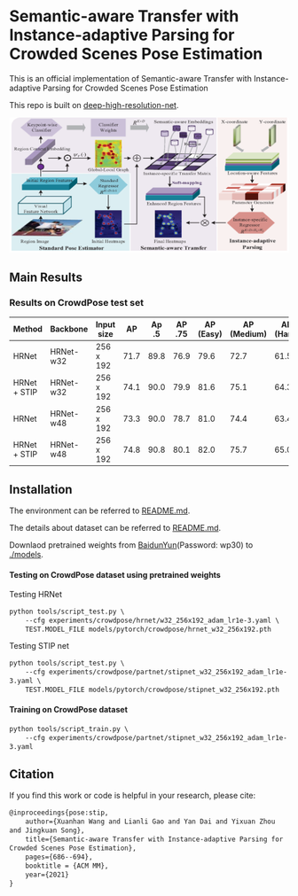 # Semantic-aware Transfer with Instance-adaptive Parsing for Crowded Scenes Pose Estimation
This is an official implementation of Semantic-aware Transfer with Instance-adaptive Parsing for Crowded Scenes Pose Estimation

This repo is built on [deep-high-resolution-net](https://github.com/leoxiaobin/deep-high-resolution-net.pytorch).

![](/figures/framework.png)
## Main Results
### Results on CrowdPose test set
| Method             | Backbone   | Input size  |  AP   | Ap .5 | AP .75 | AP (Easy) | AP (Medium) | AP (Hard) |
|--------------------|------------|------------ |-------|-------|--------|-----------|-------------|-----------|
| HRNet              | HRNet-w32  | 256 x 192   | 71.7  | 89.8  |  76.9  |  79.6     |    72.7     |    61.5   | 
| HRNet + STIP       | HRNet-w32  | 256 x 192   | 74.1  | 90.0  |  79.9  |  81.6     |    75.1     |    64.3   |
| HRNet              | HRNet-w48  | 256 x 192   | 73.3  | 90.0  |  78.7  |  81.0     |    74.4     |    63.4   | 
| HRNet + STIP       | HRNet-w48  | 256 x 192   | 74.8  | 90.8  |  80.1  |  82.0     |    75.7     |    65.0   |

## Installation

The environment can be referred to [README.md](https://github.com/leoxiaobin/deep-high-resolution-net.pytorch/blob/master/README.md).

The details about dataset can be referred to [README.md](https://github.com/HRNet/HigherHRNet-Human-Pose-Estimation/blob/master/README.md).

Downlaod pretrained weights from [BaidunYun](https://pan.baidu.com/s/186ktb9KvF0Vz425mZuIPrA)(Password: wp30) to [./models](!./models).

#### Testing on CrowdPose dataset using pretrained weights

Testing HRNet
```
python tools/script_test.py \
    --cfg experiments/crowdpose/hrnet/w32_256x192_adam_lr1e-3.yaml \
    TEST.MODEL_FILE models/pytorch/crowdpose/hrnet_w32_256x192.pth
```

Testing STIP net
```
python tools/script_test.py \
    --cfg experiments/crowdpose/partnet/stipnet_w32_256x192_adam_lr1e-3.yaml \
    TEST.MODEL_FILE models/pytorch/crowdpose/stipnet_w32_256x192.pth
```

#### Training on CrowdPose dataset

```
python tools/script_train.py \
    --cfg experiments/crowdpose/partnet/stipnet_w32_256x192_adam_lr1e-3.yaml 
```

## Citation
If you find this work or code is helpful in your research, please cite:
```
@inproceedings{pose:stip,
	author={Xuanhan Wang and Lianli Gao and Yan Dai and Yixuan Zhou and Jingkuan Song},
	title={Semantic-aware Transfer with Instance-adaptive Parsing for Crowded Scenes Pose Estimation},
	pages={686--694},
	booktitle = {ACM MM},
	year={2021}
}
```